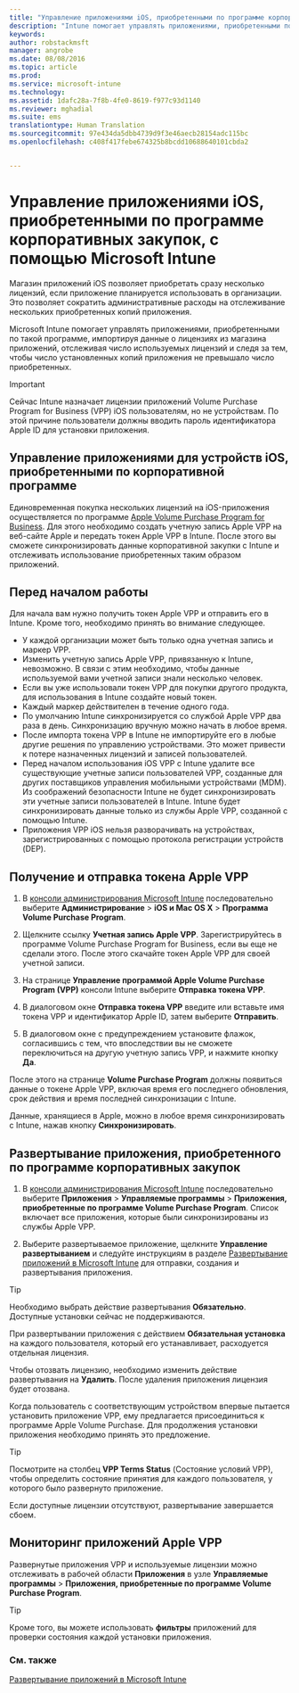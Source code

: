 ```yaml
---
title: "Управление приложениями iOS, приобретенными по программе корпоративных закупок | Microsoft Intune"
description: "Intune помогает управлять приложениями, приобретенными по программе корпоративных закупок у Apple, импортируя данные о лицензиях из магазина приложений, отслеживая число используемых лицензий и следя за тем, чтобы число установленных копий приложения не превышало число приобретенных."
keywords: 
author: robstackmsft
manager: angrobe
ms.date: 08/08/2016
ms.topic: article
ms.prod: 
ms.service: microsoft-intune
ms.technology: 
ms.assetid: 1dafc28a-7f8b-4fe0-8619-f977c93d1140
ms.reviewer: mghadial
ms.suite: ems
translationtype: Human Translation
ms.sourcegitcommit: 97e434da5dbb4739d9f3e46aecb28154adc115bc
ms.openlocfilehash: c408f417febe674325b8bcdd10688640101cbda2


---
```


# Управление приложениями iOS, приобретенными по программе корпоративных закупок, с помощью Microsoft Intune
Магазин приложений iOS позволяет приобретать сразу несколько лицензий, если приложение планируется использовать в организации. Это позволяет сократить административные расходы на отслеживание нескольких приобретенных копий приложения.

Microsoft Intune помогает управлять приложениями, приобретенными по такой программе, импортируя данные о лицензиях из магазина приложений, отслеживая число используемых лицензий и следя за тем, чтобы число установленных копий приложения не превышало число приобретенных.

> [!Important]
> Сейчас Intune назначает лицензии приложений Volume Purchase Program for Business (VPP) iOS пользователям, но не устройствам. По этой причине пользователи должны вводить пароль идентификатора Apple ID для установки приложения.

## Управление приложениями для устройств iOS, приобретенными по корпоративной программе
Единовременная покупка нескольких лицензий на iOS-приложения осуществляется по программе [Apple Volume Purchase Program for Business](http://www.apple.com/business/vpp/). Для этого необходимо создать учетную запись Apple VPP на веб-сайте Apple и передать токен Apple VPP в Intune.  После этого вы сможете синхронизировать данные корпоративной закупки с Intune и отслеживать использование приобретенных таким образом приложений.

## Перед началом работы
Для начала вам нужно получить токен Apple VPP и отправить его в Intune. Кроме того, необходимо принять во внимание следующее.

* У каждой организации может быть только одна учетная запись и маркер VPP.
* Изменить учетную запись Apple VPP, привязанную к Intune, невозможно. В связи с этим необходимо, чтобы данные используемой вами учетной записи знали несколько человек.
* Если вы уже использовали токен VPP для покупки другого продукта, для использования в Intune создайте новый токен.
* Каждый маркер действителен в течение одного года.
* По умолчанию Intune синхронизируется со службой Apple VPP два раза в день. Синхронизацию вручную можно начать в любое время.
* После импорта токена VPP в Intune не импортируйте его в любые другие решения по управлению устройствами. Это может привести к потере назначенных лицензий и записей пользователей.
* Перед началом использования iOS VPP с Intune удалите все существующие учетные записи пользователей VPP, созданные для других поставщиков управления мобильными устройствами (MDM). Из соображений безопасности Intune не будет синхронизировать эти учетные записи пользователей в Intune. Intune будет синхронизировать данные только из службы Apple VPP, созданной с помощью Intune.
* Приложения VPP iOS нельзя разворачивать на устройствах, зарегистрированных с помощью протокола регистрации устройств (DEP).

## Получение и отправка токена Apple VPP

1.  В [консоли администрирования Microsoft Intune](https://manage.microsoft.com) последовательно выберите **Администрирование** &gt; **iOS и Mac OS X** &gt; **Программа Volume Purchase Program**.

2.  Щелкните ссылку **Учетная запись Apple VPP**. Зарегистрируйтесь в программе Volume Purchase Program for Business, если вы еще не сделали этого. После этого скачайте токен Apple VPP для своей учетной записи.

3.  На странице **Управление программой Apple Volume Purchase Program (VPP)** консоли Intune выберите **Отправка токена VPP**.

4.  В диалоговом окне **Отправка токена VPP** введите или вставьте имя токена VPP и идентификатор Apple ID, затем выберите **Отправить**.

5.  В диалоговом окне с предупреждением установите флажок, согласившись с тем, что впоследствии вы не сможете переключиться на другую учетную запись VPP, и нажмите кнопку **Да**.

После этого на странице **Volume Purchase Program** должны появиться данные о токене Apple VPP, включая время его последнего обновления, срок действия и время последней синхронизации с Intune.

Данные, хранящиеся в Apple, можно в любое время синхронизировать с Intune, нажав кнопку **Синхронизировать**.

## Развертывание приложения, приобретенного по программе корпоративных закупок

1.  В [консоли администрирования Microsoft Intune](https://manage.microsoft.com) последовательно выберите **Приложения** &gt; **Управляемые программы** &gt; **Приложения, приобретенные по программе Volume Purchase Program**. Список включает все приложения, которые были синхронизированы из службы Apple VPP.

2.  Выберите развертываемое приложение, щелкните **Управление развертыванием** и следуйте инструкциям в разделе [Развертывание приложений в Microsoft Intune](deploy-apps-in-microsoft-intune.md) для отправки, создания и развертывания приложения.

> [!TIP]
> Необходимо выбрать действие развертывания **Обязательно**. Доступные установки сейчас не поддерживаются.

При развертывании приложения с действием **Обязательная установка** на каждого пользователя, который его устанавливает, расходуется отдельная лицензия.

Чтобы отозвать лицензию, необходимо изменить действие развертывания на **Удалить**. После удаления приложения лицензия будет отозвана.

Когда пользователь с соответствующим устройством впервые пытается установить приложение VPP, ему предлагается присоединиться к программе Apple Volume Purchase. Для продолжения установки приложения необходимо принять это предложение.

> [!TIP]
> Посмотрите на столбец **VPP Terms Status** (Состояние условий VPP), чтобы определить состояние принятия для каждого пользователя, у которого было развернуто приложение.

Если доступные лицензии отсутствуют, развертывание завершается сбоем.

## Мониторинг приложений Apple VPP
Развернутые приложения VPP и используемые лицензии можно отслеживать в рабочей области **Приложения** в узле **Управляемые программы** &gt; **Приложения, приобретенные по программе Volume Purchase Program**.

> [!TIP]
> Кроме того, вы можете использовать **фильтры** приложений для проверки состояния каждой установки приложения.

### См. также
[Развертывание приложений в Microsoft Intune](deploy-apps-in-microsoft-intune.md)



<!--HONumber=Aug16_HO2-->


